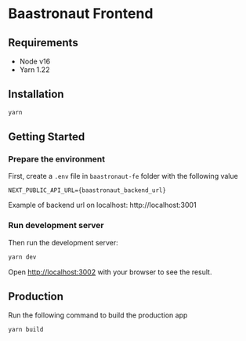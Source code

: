 # Baastronaut Frontend

## Requirements

- Node v16
- Yarn 1.22

## Installation

```bash
yarn
```

## Getting Started

### Prepare the environment

First, create a `.env` file in `baastronaut-fe` folder with the following value

```env
NEXT_PUBLIC_API_URL={baastronaut_backend_url}
```

Example of backend url on localhost: http://localhost:3001

### Run development server

Then run the development server:

```bash
yarn dev
```

Open [http://localhost:3002](http://localhost:3002) with your browser to see the result.

## Production

Run the following command to build the production app

```bash
yarn build
```
